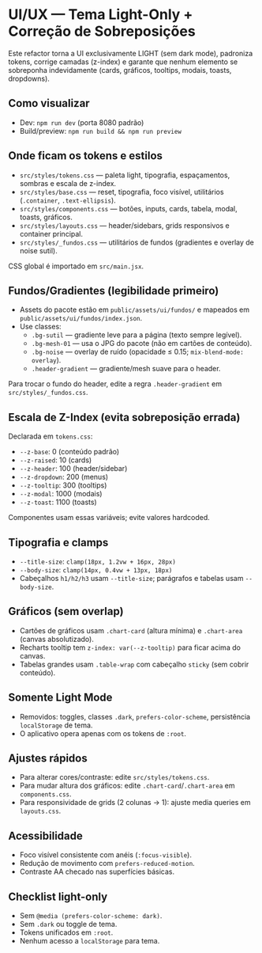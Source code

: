 # UI/UX — Tema Light-Only + Correção de Sobreposições

Este refactor torna a UI exclusivamente LIGHT (sem dark mode), padroniza tokens, corrige camadas (z-index) e garante que nenhum elemento se sobreponha indevidamente (cards, gráficos, tooltips, modais, toasts, dropdowns).

## Como visualizar
- Dev: `npm run dev` (porta 8080 padrão)
- Build/preview: `npm run build && npm run preview`

## Onde ficam os tokens e estilos
- `src/styles/tokens.css` — paleta light, tipografia, espaçamentos, sombras e escala de z-index.
- `src/styles/base.css` — reset, tipografia, foco visível, utilitários (`.container`, `.text-ellipsis`).
- `src/styles/components.css` — botões, inputs, cards, tabela, modal, toasts, gráficos.
- `src/styles/layouts.css` — header/sidebars, grids responsivos e container principal.
- `src/styles/_fundos.css` — utilitários de fundos (gradientes e overlay de noise sutil).

CSS global é importado em `src/main.jsx`.

## Fundos/Gradientes (legibilidade primeiro)
- Assets do pacote estão em `public/assets/ui/fundos/` e mapeados em `public/assets/ui/fundos/index.json`.
- Use classes:
  - `.bg-sutil` — gradiente leve para a página (texto sempre legível).
  - `.bg-mesh-01` — usa o JPG do pacote (não em cartões de conteúdo).
  - `.bg-noise` — overlay de ruído (opacidade ≤ 0.15; `mix-blend-mode: overlay`).
  - `.header-gradient` — gradiente/mesh suave para o header.

Para trocar o fundo do header, edite a regra `.header-gradient` em `src/styles/_fundos.css`.

## Escala de Z-Index (evita sobreposição errada)
Declarada em `tokens.css`:
- `--z-base`: 0 (conteúdo padrão)
- `--z-raised`: 10 (cards)
- `--z-header`: 100 (header/sidebar)
- `--z-dropdown`: 200 (menus)
- `--z-tooltip`: 300 (tooltips)
- `--z-modal`: 1000 (modais)
- `--z-toast`: 1100 (toasts)

Componentes usam essas variáveis; evite valores hardcoded.

## Tipografia e clamps
- `--title-size`: `clamp(18px, 1.2vw + 16px, 28px)`
- `--body-size`: `clamp(14px, 0.4vw + 13px, 18px)`
- Cabeçalhos `h1/h2/h3` usam `--title-size`; parágrafos e tabelas usam `--body-size`.

## Gráficos (sem overlap)
- Cartões de gráficos usam `.chart-card` (altura mínima) e `.chart-area` (canvas absolutizado). 
- Recharts tooltip tem `z-index: var(--z-tooltip)` para ficar acima do canvas.
- Tabelas grandes usam `.table-wrap` com cabeçalho `sticky` (sem cobrir conteúdo).

## Somente Light Mode
- Removidos: toggles, classes `.dark`, `prefers-color-scheme`, persistência `localStorage` de tema.
- O aplicativo opera apenas com os tokens de `:root`.

## Ajustes rápidos
- Para alterar cores/contraste: edite `src/styles/tokens.css`.
- Para mudar altura dos gráficos: edite `.chart-card`/`.chart-area` em `components.css`.
- Para responsividade de grids (2 colunas → 1): ajuste media queries em `layouts.css`.

## Acessibilidade
- Foco visível consistente com anéis (`:focus-visible`).
- Redução de movimento com `prefers-reduced-motion`.
- Contraste AA checado nas superfícies básicas.

## Checklist light-only
- Sem `@media (prefers-color-scheme: dark)`.
- Sem `.dark` ou toggle de tema.
- Tokens unificados em `:root`.
- Nenhum acesso a `localStorage` para tema.

